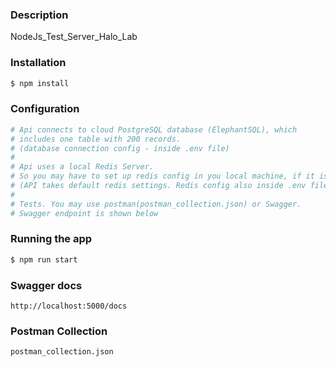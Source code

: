 
### Description
NodeJs_Test_Server_Halo_Lab

### Installation
```bash
$ npm install
```

### Configuration
```bash
# Api connects to cloud PostgreSQL database (ElephantSQL), which 
# includes one table with 200 records. 
# (database connection config - inside .env file) 
#
# Api uses a local Redis Server.
# So you may have to set up redis config in you local machine, if it is required. 
# (API takes default redis settings. Redis config also inside .env file) 
# 
# Tests. You may use postman(postman_collection.json) or Swagger. 
# Swagger endpoint is shown below
```

### Running the app
```bash
$ npm run start
```

### Swagger docs
```
http://localhost:5000/docs
```


### Postman Collection 
```
postman_collection.json
```